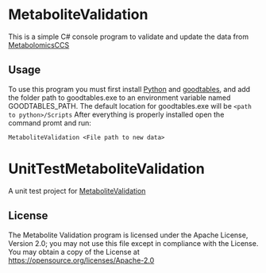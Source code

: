 # MetaboliteValidation

This is a simple C# console program to validate and update the data from [MetabolomicsCCS](https://github.com/PNNL-Comp-Mass-Spec/MetabolomicsCCS)

## Usage
To use this program you must first install [Python](https://www.python.org/downloads/) and [goodtables](https://pypi.python.org/pypi/goodtables), and add the folder path to goodtables.exe to an environment variable named GOODTABLES_PATH.
The default location for goodtables.exe will be ```<path to python>/Scripts``` After everything is properly installed open the command promt and run:

```
MetaboliteValidation <File path to new data>
```

# UnitTestMetaboliteValidation

A unit test project for [MetaboliteValidation](https://github.com/PNNL-Comp-Mass-Spec/MetaboliteValidation)

## License

The Metabolite Validation program is licensed under the Apache License, Version 2.0;
you may not use this file except in compliance with the License.  You may obtain
a copy of the License at https://opensource.org/licenses/Apache-2.0
